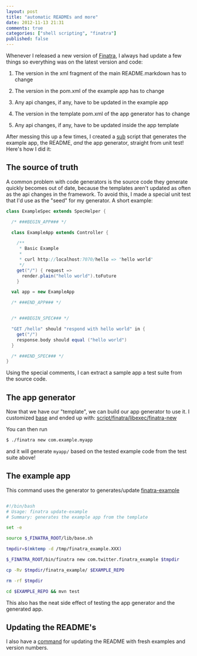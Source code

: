 ```yaml
---
layout: post
title: "automatic READMEs and more"
date: 2012-11-13 21:31
comments: true
categories: ["shell scripting", "finatra"]
published: false
---
```


Whenever I released a new version of [Finatra](https://github.com/capotej/finatra#readme), I always had update a few things so everything was on the latest version and code:

1) The version in the xml fragment of the main README.markdown has to change

2) The version in the pom.xml of the example app has to change

3) Any api changes, if any, have to be updated in the example app

4) The version in the template pom.xml of the app generator has to change

5) Any api changes, if any, have to be updated inside the app template

After messing this up a few times, I created a [sub](https://github.com/37signals/sub#readme) script that generates the example app, the README, *and* the app generator, straight from unit test! Here's how I did it:

## The source of truth

A common problem with code generators is the source code they generate quickly becomes out of date, because the templates aren't updated as often as the api changes in the framework. To avoid this, I made a special unit test that I'd use as the "seed" for my generator. A short example:

```scala ExampleAppSpec.scala
class ExampleSpec extends SpecHelper {

  /* ###BEGIN_APP### */

  class ExampleApp extends Controller {

    /**
     * Basic Example
     *
     * curl http://localhost:7070/hello => "hello world"
     */
    get("/") { request =>
      render.plain("hello world").toFuture
    }

  val app = new ExampleApp

  /* ###END_APP### */


  /* ###BEGIN_SPEC### */

  "GET /hello" should "respond with hello world" in {
    get("/")
    response.body should equal ("hello world")
  }

  /* ###END_SPEC### */
}
```

Using the special comments, I can extract a sample app a test suite from the source code.

## The app generator

Now that we have our "template", we can build our app generator to use it. I customized [base](http://capotej.com/blog/2012/11/01/base-a-scala-project-generator/) and ended up with: [script/finatra/libexec/finatra-new](https://github.com/capotej/finatra/blob/master/script/finatra/libexec/finatra-new)

You can then run

```sh
$ ./finatra new com.example.myapp
```

and it will generate ```myapp/``` based on the tested example code from the test suite above!

## The example app

This command uses the generator to generates/update [finatra-example](https://github.com/capotej/finatra-example)

```sh

#!/bin/bash
# Usage: finatra update-example
# Summary: generates the example app from the template

set -e

source $_FINATRA_ROOT/lib/base.sh

tmpdir=$(mktemp -d /tmp/finatra_example.XXX)

$_FINATRA_ROOT/bin/finatra new com.twitter.finatra_example $tmpdir

cp -Rv $tmpdir/finatra_example/ $EXAMPLE_REPO

rm -rf $tmpdir

cd $EXAMPLE_REPO && mvn test

```

This also has the neat side effect of testing the app generator and the generated app.

## Updating the README's

I also have a [command](https://github.com/capotej/finatra/blob/master/script/finatra/libexec/finatra-update-readme) for updating the README with fresh examples and version numbers.



